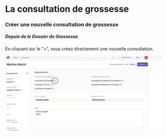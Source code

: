 # La consultation de grossesse

### Créer une nouvelle consultation de grossesse

##### Depuis de le Dossier de Grossesse

En cliquant sur le "+", vous créez directement une nouvelle consultation.
<br>

![Nouvelle Consultation de Grossesse](/content/maia/first_steps/pregnancy_consultation/open_pregnancy_consultation.png)


